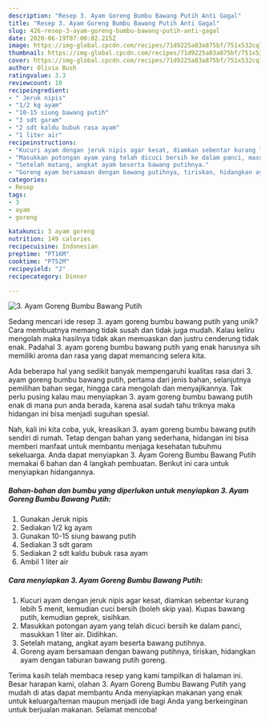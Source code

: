 ```yaml
---
description: "Resep 3. Ayam Goreng Bumbu Bawang Putih Anti Gagal"
title: "Resep 3. Ayam Goreng Bumbu Bawang Putih Anti Gagal"
slug: 426-resep-3-ayam-goreng-bumbu-bawang-putih-anti-gagal
date: 2020-06-19T07:00:02.215Z
image: https://img-global.cpcdn.com/recipes/71d9225a83a875bf/751x532cq70/3-ayam-goreng-bumbu-bawang-putih-foto-resep-utama.jpg
thumbnail: https://img-global.cpcdn.com/recipes/71d9225a83a875bf/751x532cq70/3-ayam-goreng-bumbu-bawang-putih-foto-resep-utama.jpg
cover: https://img-global.cpcdn.com/recipes/71d9225a83a875bf/751x532cq70/3-ayam-goreng-bumbu-bawang-putih-foto-resep-utama.jpg
author: Olivia Bush
ratingvalue: 3.3
reviewcount: 10
recipeingredient:
- " Jeruk nipis"
- "1/2 kg ayam"
- "10-15 siung bawang putih"
- "3 sdt garam"
- "2 sdt kaldu bubuk rasa ayam"
- "1 liter air"
recipeinstructions:
- "Kucuri ayam dengan jeruk nipis agar kesat, diamkan sebentar kurang lebih 5 menit, kemudian cuci bersih (boleh skip yaa). Kupas bawang putih, kemudian geprek, sisihkan."
- "Masukkan potongan ayam yang telah dicuci bersih ke dalam panci, masukkan 1 liter air. Didihkan."
- "Setelah matang, angkat ayam beserta bawang putihnya."
- "Goreng ayam bersamaan dengan bawang putihnya, tiriskan, hidangkan ayam dengan taburan bawang putih goreng."
categories:
- Resep
tags:
- 3
- ayam
- goreng

katakunci: 3 ayam goreng 
nutrition: 149 calories
recipecuisine: Indonesian
preptime: "PT16M"
cooktime: "PT52M"
recipeyield: "2"
recipecategory: Dinner

---
```



![3. Ayam Goreng Bumbu Bawang Putih](https://img-global.cpcdn.com/recipes/71d9225a83a875bf/751x532cq70/3-ayam-goreng-bumbu-bawang-putih-foto-resep-utama.jpg)

Sedang mencari ide resep 3. ayam goreng bumbu bawang putih yang unik? Cara membuatnya memang tidak susah dan tidak juga mudah. Kalau keliru mengolah maka hasilnya tidak akan memuaskan dan justru cenderung tidak enak. Padahal 3. ayam goreng bumbu bawang putih yang enak harusnya sih memiliki aroma dan rasa yang dapat memancing selera kita.

Ada beberapa hal yang sedikit banyak mempengaruhi kualitas rasa dari 3. ayam goreng bumbu bawang putih, pertama dari jenis bahan, selanjutnya pemilihan bahan segar, hingga cara mengolah dan menyajikannya. Tak perlu pusing kalau mau menyiapkan 3. ayam goreng bumbu bawang putih enak di mana pun anda berada, karena asal sudah tahu triknya maka hidangan ini bisa menjadi suguhan spesial.




Nah, kali ini kita coba, yuk, kreasikan 3. ayam goreng bumbu bawang putih sendiri di rumah. Tetap dengan bahan yang sederhana, hidangan ini bisa memberi manfaat untuk membantu menjaga kesehatan tubuhmu sekeluarga. Anda dapat menyiapkan 3. Ayam Goreng Bumbu Bawang Putih memakai 6 bahan dan 4 langkah pembuatan. Berikut ini cara untuk menyiapkan hidangannya.

<!--inarticleads1-->

##### Bahan-bahan dan bumbu yang diperlukan untuk menyiapkan 3. Ayam Goreng Bumbu Bawang Putih:

1. Gunakan  Jeruk nipis
1. Sediakan 1/2 kg ayam
1. Gunakan 10-15 siung bawang putih
1. Sediakan 3 sdt garam
1. Sediakan 2 sdt kaldu bubuk rasa ayam
1. Ambil 1 liter air




<!--inarticleads2-->

##### Cara menyiapkan 3. Ayam Goreng Bumbu Bawang Putih:

1. Kucuri ayam dengan jeruk nipis agar kesat, diamkan sebentar kurang lebih 5 menit, kemudian cuci bersih (boleh skip yaa). Kupas bawang putih, kemudian geprek, sisihkan.
1. Masukkan potongan ayam yang telah dicuci bersih ke dalam panci, masukkan 1 liter air. Didihkan.
1. Setelah matang, angkat ayam beserta bawang putihnya.
1. Goreng ayam bersamaan dengan bawang putihnya, tiriskan, hidangkan ayam dengan taburan bawang putih goreng.




Terima kasih telah membaca resep yang kami tampilkan di halaman ini. Besar harapan kami, olahan 3. Ayam Goreng Bumbu Bawang Putih yang mudah di atas dapat membantu Anda menyiapkan makanan yang enak untuk keluarga/teman maupun menjadi ide bagi Anda yang berkeinginan untuk berjualan makanan. Selamat mencoba!

